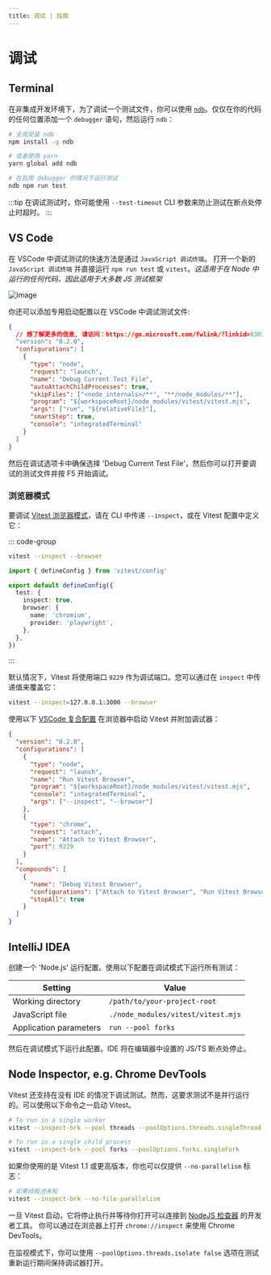 ```yaml
---
title: 调试 | 指南
---
```


# 调试

## Terminal

在非集成开发环境下，为了调试一个测试文件，你可以使用 [`ndb`](https://github.com/GoogleChromeLabs/ndb)。仅仅在你的代码的任何位置添加一个 `debugger` 语句，然后运行 `ndb`：

```sh
# 全局安装 ndb
npm install -g ndb

# 或者使用 yarn
yarn global add ndb

# 在启用 debugger 的情况下运行测试
ndb npm run test
```

:::tip
在调试测试时，你可能使用 `--test-timeout` CLI 参数来防止测试在断点处停止时超时。
:::

## VS Code

在 VSCode 中调试测试的快速方法是通过 `JavaScript 调试终端`。 打开一个新的 `JavaScript 调试终端` 并直接运行 `npm run test` 或 `vitest`。_这适用于在 Node 中运行的任何代码，因此适用于大多数 JS 测试框架_

![image](https://user-images.githubusercontent.com/5594348/212169143-72bf39ce-f763-48f5-822a-0c8b2e6a8484.png)

你还可以添加专用启动配置以在 VSCode 中调试测试文件:

```json
{
  // 想了解更多的信息, 请访问：https://go.microsoft.com/fwlink/?linkid=830387
  "version": "0.2.0",
  "configurations": [
    {
      "type": "node",
      "request": "launch",
      "name": "Debug Current Test File",
      "autoAttachChildProcesses": true,
      "skipFiles": ["<node_internals>/**", "**/node_modules/**"],
      "program": "${workspaceRoot}/node_modules/vitest/vitest.mjs",
      "args": ["run", "${relativeFile}"],
      "smartStep": true,
      "console": "integratedTerminal"
    }
  ]
}
```

然后在调试选项卡中确保选择 'Debug Current Test File'，然后你可以打开要调试的测试文件并按 F5 开始调试。

### 浏览器模式

要调试 [Vitest 浏览器模式](/guide/browser/index.md)，请在 CLI 中传递 `--inspect`，或在 Vitest 配置中定义它：

::: code-group
```bash [CLI]
vitest --inspect --browser
```
```ts [vitest.config.js]
import { defineConfig } from 'vitest/config'

export default defineConfig({
  test: {
    inspect: true,
    browser: {
      name: 'chromium',
      provider: 'playwright',
    },
  },
})
```
:::

默认情况下，Vitest 将使用端口 `9229` 作为调试端口。您可以通过在 `inspect` 中传递值来覆盖它：

```bash
vitest --inspect=127.0.0.1:3000 --browser
```

使用以下 [VSCode 复合配置](https://code.visualstudio.com/docs/editor/debugging#_compound-launch-configurations) 在浏览器中启动 Vitest 并附加调试器：

```json
{
  "version": "0.2.0",
  "configurations": [
    {
      "type": "node",
      "request": "launch",
      "name": "Run Vitest Browser",
      "program": "${workspaceRoot}/node_modules/vitest/vitest.mjs",
      "console": "integratedTerminal",
      "args": ["--inspect", "--browser"]
    },
    {
      "type": "chrome",
      "request": "attach",
      "name": "Attach to Vitest Browser",
      "port": 9229
    }
  ],
  "compounds": [
    {
      "name": "Debug Vitest Browser",
      "configurations": ["Attach to Vitest Browser", "Run Vitest Browser"],
      "stopAll": true
    }
  ]
}
```

## IntelliJ IDEA

创建一个 'Node.js' 运行配置。使用以下配置在调试模式下运行所有测试：

| Setting                | Value                              |
| ---------------------- | ---------------------------------- |
| Working directory      | `/path/to/your-project-root`       |
| JavaScript file        | `./node_modules/vitest/vitest.mjs` |
| Application parameters | `run --pool forks`                 |

然后在调试模式下运行此配置。IDE 将在编辑器中设置的 JS/TS 断点处停止。

## Node Inspector, e.g. Chrome DevTools

Vitest 还支持在没有 IDE 的情况下调试测试。然而，这要求测试不是并行运行的。可以使用以下命令之一启动 Vitest。

```sh
# To run in a single worker
vitest --inspect-brk --pool threads --poolOptions.threads.singleThread

# To run in a single child process
vitest --inspect-brk --pool forks --poolOptions.forks.singleFork
```

如果你使用的是 Vitest 1.1 或更高版本，你也可以仅提供 `--no-parallelism` 标志：

```sh
# 如果线程池未知
vitest --inspect-brk --no-file-parallelism
```

一旦 Vitest 启动，它将停止执行并等待你打开可以连接到 [NodeJS 检查器](https://nodejs.org/en/docs/guides/debugging-getting-started/) 的开发者工具。 你可以通过在浏览器上打开 `chrome://inspect` 来使用 Chrome DevTools。

在监视模式下，你可以使用 `--poolOptions.threads.isolate false` 选项在测试重新运行期间保持调试器打开。
